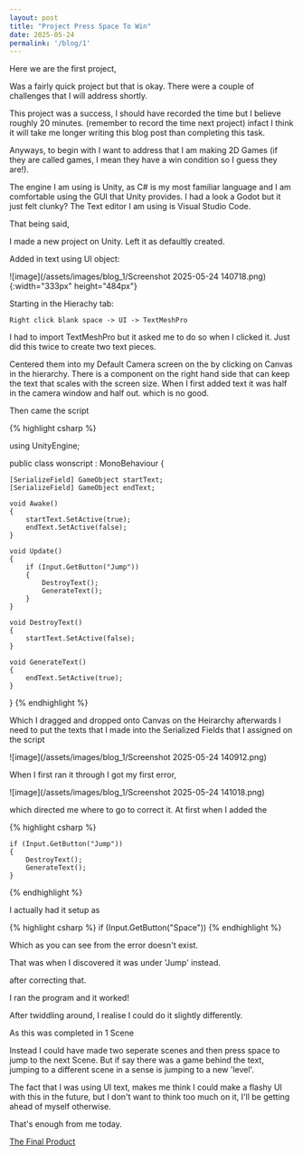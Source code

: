 ```yaml
---
layout: post
title: "Project Press Space To Win"
date: 2025-05-24
permalink: '/blog/1'
---
```



Here we are the first project,

Was a fairly quick project but that is okay. There were a couple of challenges that I will address shortly.

This project was a success, I should have recorded the time but I believe roughly 20 minutes. (remember to record the time next project) infact I think it will take me longer writing this blog post than completing this task.

Anyways, to begin with I want to address that I am making 2D Games (if they are called games, I mean they have a win condition so I guess they are!).

The engine I am using is Unity, as C# is my most familiar language and I am comfortable using the GUI that Unity provides. I had a look a Godot but it just felt clunky? The Text editor I am using is Visual Studio Code.

That being said,

I made a new project on Unity.
Left it as defaultly created.

Added in text using UI object:

![image](/assets/images/blog_1/Screenshot 2025-05-24 140718.png){:width="333px" height="484px"}

Starting in the Hierachy tab:
 
    Right click blank space -> UI -> TextMeshPro

I had to import TextMeshPro but it asked me to do so when I clicked it.
Just did this twice to create two text pieces.

Centered them into my Default Camera screen on the by clicking on Canvas in the hierarchy.
There is a component on the right hand side that can keep the text that scales with the screen size.
When I first added text it was half in the camera window and half out. which is no good.

Then came the script

{% highlight csharp %}

using UnityEngine;

public class wonscript : MonoBehaviour
{

    [SerializeField] GameObject startText;
    [SerializeField] GameObject endText;

    void Awake()
    {
        startText.SetActive(true);
        endText.SetActive(false);
    }

    void Update()
    {
        if (Input.GetButton("Jump"))
        {
            DestroyText();
            GenerateText();
        }
    }

    void DestroyText()
    {
        startText.SetActive(false);
    }

    void GenerateText()
    {
        endText.SetActive(true);
    }
}
{% endhighlight %}

Which I dragged and dropped onto Canvas on the Heirarchy afterwards I need to put the texts that I made into the Serialized Fields that I assigned on the script

![image](/assets/images/blog_1/Screenshot 2025-05-24 140912.png)

When I first ran it through I got my first error,

![image](/assets/images/blog_1/Screenshot 2025-05-24 141018.png)

which directed me where to go to correct it. At first when I added the

{% highlight csharp %}

    if (Input.GetButton("Jump"))
    {
        DestroyText();
        GenerateText();
    }

{% endhighlight %}

I actually had it setup as

{% highlight csharp %}
    if (Input.GetButton("Space"))
{% endhighlight %}

Which as you can see from the error doesn't exist.

That was when I discovered it was under 'Jump' instead.

after correcting that.

I ran the program and it worked!

After twiddling around, I realise I could do it slightly differently.

As this was completed in 1 Scene

Instead I could have made two seperate scenes and then press space to jump to the next Scene. But if say there was a game behind the text, jumping to a different scene in a sense is jumping to a new 'level'.

The fact that I was using UI text, makes me think I could make a flashy UI with this in the future, but I don't want to think too much on it, I'll be getting ahead of myself otherwise.

That's enough from me today.

[The Final Product][link-to-win]




[link-to-win]: redesigned-fishstick/builds/project_1/Build/index.html
